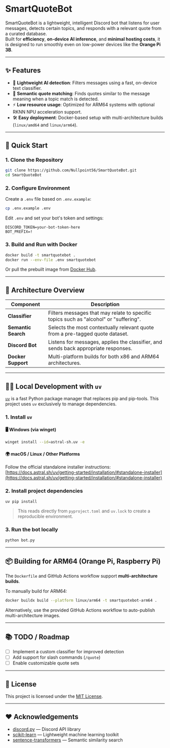 # SmartQuoteBot

SmartQuoteBot is a lightweight, intelligent Discord bot that listens for user messages, detects certain topics, and responds with a relevant quote from a curated database.  
Built for **efficiency**, **on-device AI inference**, and **minimal hosting costs**, it is designed to run smoothly even on low-power devices like the **Orange Pi 3B**.

---

## ✨ Features

- 🌟 **Lightweight AI detection**: Filters messages using a fast, on-device text classifier.
- 🔎 **Semantic quote matching**: Finds quotes similar to the message meaning when a topic match is detected.
- ⚡ **Low resource usage**: Optimized for ARM64 systems with optional RKNN NPU acceleration support.
- 🛠️ **Easy deployment**: Docker-based setup with multi-architecture builds (`linux/amd64` and `linux/arm64`).

---

## 🚀 Quick Start

### 1. Clone the Repository

```bash
git clone https://github.com/Nullpoint56/SmartQuoteBot.git
cd SmartQuoteBot
```

### 2. Configure Environment

Create a `.env` file based on `.env.example`:

```bash
cp .env.example .env
```

Edit `.env` and set your bot's token and settings:

```env
DISCORD_TOKEN=your-bot-token-here
BOT_PREFIX=!
```

### 3. Build and Run with Docker

```bash
docker build -t smartquotebot .
docker run --env-file .env smartquotebot
```

Or pull the prebuilt image from [Docker Hub](https://hub.docker.com/r/thomas934/rodof-bot).

---

## 🧹 Architecture Overview

| Component        | Description |
|------------------|-------------|
| **Classifier**    | Filters messages that may relate to specific topics such as "alcohol" or "suffering". |
| **Semantic Search** | Selects the most contextually relevant quote from a pre-tagged quote dataset. |
| **Discord Bot**   | Listens for messages, applies the classifier, and sends back appropriate responses. |
| **Docker Support** | Multi-platform builds for both x86 and ARM64 architectures. |

---

## 🧑‍💻 Local Development with `uv`

[`uv`](https://github.com/astral-sh/uv) is a fast Python package manager that replaces pip and pip-tools. This project uses `uv` exclusively to manage dependencies.

### 1. Install `uv`

#### 🖥️ Windows (via winget)

```bash
winget install --id=astral-sh.uv -e
```

#### 🌍 macOS / Linux / Other Platforms

Follow the official standalone installer instructions:
[https://docs.astral.sh/uv/getting-started/installation/#standalone-installer](https://docs.astral.sh/uv/getting-started/installation/#standalone-installer)

### 2. Install project dependencies

```bash
uv pip install
```

> This reads directly from `pyproject.toml` and `uv.lock` to create a reproducible environment.

### 3. Run the bot locally

```bash
python bot.py
```

---

## 📦 Building for ARM64 (Orange Pi, Raspberry Pi)

The `Dockerfile` and GitHub Actions workflow support **multi-architecture builds**.

To manually build for ARM64:

```bash
docker buildx build --platform linux/arm64 -t smartquotebot-arm64 .
```

Alternatively, use the provided GitHub Actions workflow to auto-publish multi-architecture images.

---

## 📚 TODO / Roadmap

- [ ] Implement a custom classifier for improved detection
- [ ] Add support for slash commands (`/quote`)
- [ ] Enable customizable quote sets

---

## 📜 License

This project is licensed under the [MIT License](LICENSE).

---

## ❤️ Acknowledgements

- [discord.py](https://github.com/Rapptz/discord.py) — Discord API library
- [scikit-learn](https://scikit-learn.org/) — Lightweight machine learning toolkit
- [sentence-transformers](https://www.sbert.net/) — Semantic similarity search

